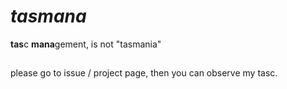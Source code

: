 # *tasmana*
**tas**c **mana**gement, is not "tasmania"
##
please go to issue / project page, then you can observe my tasc.
##
